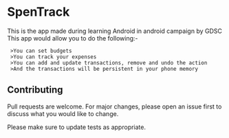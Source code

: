 # SpenTrack
This is the app made during learning Android in android campaign by GDSC
This app would allow you to do the following:-

     >You can set budgets 
     >You can track your expenses 
     >You can add and update transactions, remove and undo the action 
     >And the transactions will be persistent in your phone memory


## Contributing
Pull requests are welcome. For major changes, please open an issue first to discuss what you would like to change.

Please make sure to update tests as appropriate.
